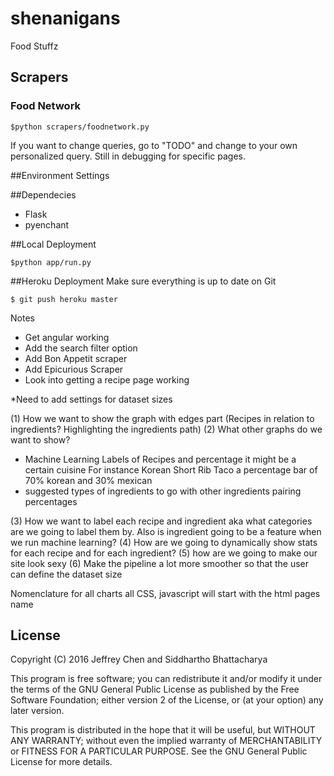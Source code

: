 # shenanigans
Food Stuffz 

## Scrapers
### Food Network 
```
$python scrapers/foodnetwork.py 
```

If you want to change queries, go to "TODO" and change to your own personalized query. 
Still in debugging for specific pages.

##Environment Settings


##Dependecies 
- Flask 
- pyenchant 

##Local Deployment 
```
$python app/run.py
```

##Heroku Deployment
Make sure everything is up to date on Git
```
$ git push heroku master 
```

Notes
- Get angular working 
- Add the search filter option 
- Add Bon Appetit scraper 
- Add Epicurious Scraper 
- Look into getting a recipe page working


*Need to add settings for dataset sizes 

(1) How we want to show the graph with edges part (Recipes in relation to ingredients? Highlighting the ingredients path)
(2) What other graphs do we want to show? 

- Machine Learning Labels of Recipes and percentage it might be a certain cuisine 
For instance Korean Short Rib Taco a percentage bar of 70% korean and 30% mexican 
- suggested types of ingredients to go with other ingredients pairing percentages 


(3) How we want to label each recipe and ingredient aka what categories are we going to label them by. Also is ingredient going to be a feature when we run machine learning? 
(4) How are we going to dynamically show stats for each recipe and for each ingredient? 
(5) how are we going to make our site look sexy 
(6) Make the pipeline a lot more smoother so that the user can define the dataset size

Nomenclature for all charts 
all CSS, javascript will start with the html pages name

## License

Copyright (C) 2016  Jeffrey Chen and Siddhartho Bhattacharya

This program is free software; you can redistribute it and/or
modify it under the terms of the GNU General Public License
as published by the Free Software Foundation; either version 2
of the License, or (at your option) any later version.

This program is distributed in the hope that it will be useful,
but WITHOUT ANY WARRANTY; without even the implied warranty of
MERCHANTABILITY or FITNESS FOR A PARTICULAR PURPOSE.  See the
GNU General Public License for more details.



